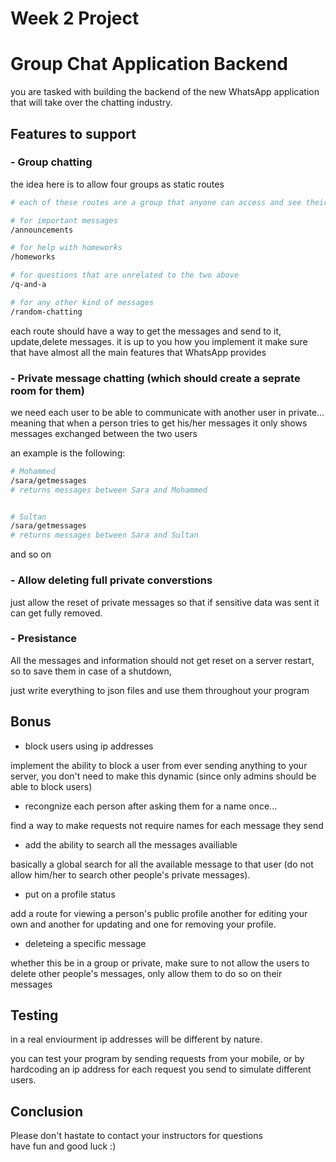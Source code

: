 # Week 2 Project

# Group Chat Application Backend

you are tasked with building the backend of the new WhatsApp application that will take over the chatting industry.

## Features to support

### - Group chatting

the idea here is to allow four groups as static routes

```bash
# each of these routes are a group that anyone can access and see their content as well as sending their own messages to them

# for important messages
/announcements

# for help with homeworks
/homeworks

# for questions that are unrelated to the two above
/q-and-a

# for any other kind of messages
/random-chatting

```

each route should have a way to get the messages and send to it, update,delete messages.
it is up to you how you implement it make sure that have almost all the main features that WhatsApp provides

### - Private message chatting (which should create a seprate room for them)

we need each user to be able to communicate with another user in private...
meaning that when a person tries to get his/her messages it only shows messages exchanged between the two users

an example is the following:

```bash
# Mohammed
/sara/getmessages
# returns messages between Sara and Mohammed


# Sultan
/sara/getmessages
# returns messages between Sara and Sultan
```

and so on

### - Allow deleting full private converstions

just allow the reset of private messages so that if sensitive data was sent it can get fully removed.

### - Presistance

All the messages and information should not get reset on a server restart, so to save them in case of a shutdown,

just write everything to json files and use them throughout your program

## Bonus

- block users using ip addresses

implement the ability to block a user from ever sending anything to your server, you don't need to make this dynamic (since only admins should be able to block users)

- recongnize each person after asking them for a name once...

find a way to make requests not require names for each message they send

- add the ability to search all the messages availiable

basically a global search for all the available message to that user (do not allow him/her to search other people's private messages).

- put on a profile status

add a route for viewing a person's public profile
another for editing your own and another for updating and one for removing your profile.

- deleteing a specific message

whether this be in a group or private, make sure to not allow the users to delete other people's messages, only allow them to do so on their messages

## Testing

in a real enviourment ip addresses will be different by nature.

you can test your program by sending requests from your mobile, or by hardcoding an ip address for each request you send to simulate different users.

## Conclusion

Please don't hastate to contact your instructors for questions  
have fun and good luck :)
